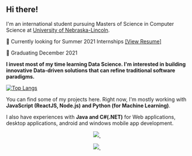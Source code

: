 ## Hi there! 

I'm an international student pursuing Masters of Science in Computer Science at <a href="https://www.unl.edu/">University of Nebraska-Lincoln</a>.

:triangular_flag_on_post: Currently looking for Summer 2021 Internships <a href="https://rojinadeuja.github.io/docs/deuja_rojina_resume.pdf">[View Resume]</a>

:triangular_flag_on_post: Graduating December 2021

**I invest most of my time learning Data Science. I'm interested in building innovative Data-driven solutions that can refine traditional software paradigms.**

[![Top Langs](https://github-readme-stats.vercel.app/api/top-langs/?username=rojinadeuja&layout=compact&hide=jupyter%20notebook&langs_count=7)](https://github.com/anuraghazra/github-readme-stats)

You can find some of my projects here. Right now, I'm mostly working with **JavaScript (ReactJS, Node.js) and Python (for Machine Learning)**.

I also have experiences with **Java and C#(.NET)** for Web applications, desktop applications, android and windows mobile app development.

<p align='center'> 
  <a href="https://www.linkedin.com/in/rojinadeuja/">
    <img src="https://img.shields.io/badge/linkedin-%230077B5.svg?&style=for-the-badge&logo=linkedin&logoColor=white" />
  </a>&nbsp;&nbsp;
</p>
<p align='center'> 
  <a href="https://rojinadeuja.github.io/">
    <img src="https://img.shields.io/static/v1?label=Visit&message=Website&color=green" />
  </a>&nbsp;&nbsp;
</p>

  
<!--
[![Open Source? Yes!](https://badgen.net/badge/Open%20Source%20%3F/Yes%21/blue?icon=github)](https://github.com/Naereen/badges/)
-->
